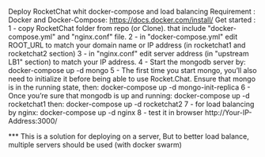 Deploy RocketChat whit docker-compose and load balancing 
Requirement :
	Docker and Docker-Compose:
		https://docs.docker.com/install/
Get started :
1 - copy  RocketChat folder from repo (or Clone). that include "docker-compose.yml" and "nginx.conf" file.
2 - in "docker-compose.yml" edit ROOT_URL to match your domain name or IP address (in rocketchat1 and rocketchat2 section)
3 - in "nginx.conf" edit server address (in "upstream LB1" section) to match your IP address.
4 - Start the mongodb server by:
		docker-compose up -d mongo
5 - The first time you start mongo, you’ll also need to initialize it before being able to use Rocket.Chat. Ensure that mongo is in the running state, then:
		docker-compose up -d mongo-init-replica
6 - Once you’re sure that mongodb is up and running:
		docker-compose up -d rocketchat1
	then:
		docker-compose up -d rocketchat2
7 - for load balancing by nginx:
		docker-compose up -d nginx
8 - test it in browser http://Your-IP-Address:3000/

*** This is a solution for deploying on a server, But to better load balance, multiple servers should be used (with docker swarm)
